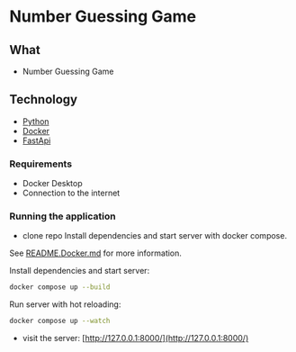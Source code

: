 
# Number Guessing Game

## What

* Number Guessing Game

## Technology

* [Python](https://www.python.org/)
* [Docker](https://www.docker.com/)
* [FastApi](https://fastapi.tiangolo.com/)

### Requirements

* Docker Desktop
* Connection to the internet

### Running the application

* clone repo
Install dependencies and start server with docker compose.

See [README.Docker.md](README.Docker.md) for more information.

Install dependencies and start server:

```bash
docker compose up --build
```

Run server with hot reloading:

```bash
docker compose up --watch
```

* visit the server: [http://127.0.0.1:8000/](http://127.0.0.1:8000/)
